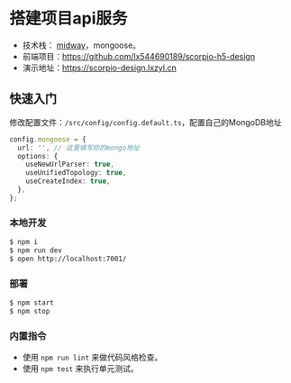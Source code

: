 # 搭建项目api服务

- 技术栈： [midway](https://midwayjs.org/)，mongoose。
- 前端项目：https://github.com/lx544690189/scorpio-h5-design
- 演示地址：https://scorpio-design.lxzyl.cn
## 快速入门
修改配置文件：`/src/config/config.default.ts`，配置自己的MongoDB地址
```ts
config.mongoose = {
  url: '', // 这里填写你的mongo地址
  options: {
    useNewUrlParser: true,
    useUnifiedTopology: true,
    useCreateIndex: true,
  },
};
```
### 本地开发

```bash
$ npm i
$ npm run dev
$ open http://localhost:7001/
```

### 部署

```bash
$ npm start
$ npm stop
```

### 内置指令

- 使用 `npm run lint` 来做代码风格检查。
- 使用 `npm test` 来执行单元测试。


[midway]: https://midwayjs.org
